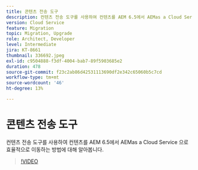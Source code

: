 ```yaml
---
title: 콘텐츠 전송 도구
description: 컨텐츠 전송 도구를 사용하여 컨텐츠를 AEM 6.5에서 AEMas a Cloud Service 으로 효율적으로 이동하는 방법에 대해 알아봅니다.
version: Cloud Service
feature: Migration
topic: Migration, Upgrade
role: Architect, Developer
level: Intermediate
jira: KT-8661
thumbnail: 336692.jpeg
exl-id: c9504888-f3df-4004-bab7-89f5903685e2
duration: 478
source-git-commit: f23c2ab86d42531113690df2e342c65060b5c7cd
workflow-type: tm+mt
source-wordcount: '46'
ht-degree: 13%

---
```


# 콘텐츠 전송 도구

컨텐츠 전송 도구를 사용하여 컨텐츠를 AEM 6.5에서 AEMas a Cloud Service 으로 효율적으로 이동하는 방법에 대해 알아봅니다.

>[!VIDEO](https://video.tv.adobe.com/v/336692?quality=12&learn=on)
